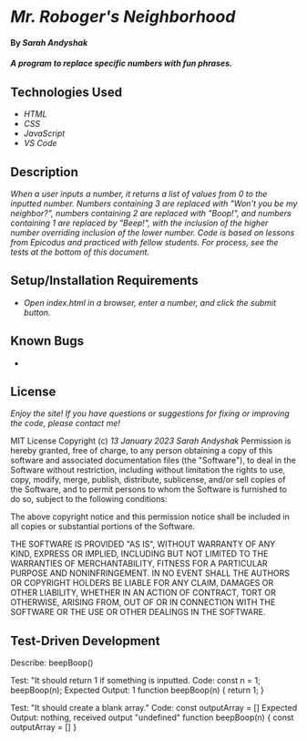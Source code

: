 # _Mr. Roboger's Neighborhood_

#### By _**Sarah Andyshak**_

#### _A program to replace specific numbers with fun phrases._

## Technologies Used

* _HTML_
* _CSS_
* _JavaScript_
* _VS Code_

## Description

_When a user inputs a number, it returns a list of values from 0 to the inputted number. Numbers containing 3 are replaced with "Won't you be my neighbor?", numbers containing 2 are replaced with  "Boop!", and numbers containing 1 are replaced by "Beep!", with the inclusion of the higher number overriding inclusion of the lower number. Code is based on lessons from Epicodus and practiced with fellow students. For process, see the tests at the bottom of this document._

## Setup/Installation Requirements

* _Open index.html in a browser, enter a number, and click the submit button._

## Known Bugs

* 

## License

_Enjoy the site! If you have questions or suggestions for fixing or improving the code, please contact me!_

MIT License
Copyright (c) _13 January 2023_ _Sarah Andyshak_
Permission is hereby granted, free of charge, to any person obtaining a copy
of this software and associated documentation files (the "Software"), to deal
in the Software without restriction, including without limitation the rights
to use, copy, modify, merge, publish, distribute, sublicense, and/or sell
copies of the Software, and to permit persons to whom the Software is
furnished to do so, subject to the following conditions:

The above copyright notice and this permission notice shall be included in all
copies or substantial portions of the Software.

THE SOFTWARE IS PROVIDED "AS IS", WITHOUT WARRANTY OF ANY KIND, EXPRESS OR
IMPLIED, INCLUDING BUT NOT LIMITED TO THE WARRANTIES OF MERCHANTABILITY,
FITNESS FOR A PARTICULAR PURPOSE AND NONINFRINGEMENT. IN NO EVENT SHALL THE
AUTHORS OR COPYRIGHT HOLDERS BE LIABLE FOR ANY CLAIM, DAMAGES OR OTHER
LIABILITY, WHETHER IN AN ACTION OF CONTRACT, TORT OR OTHERWISE, ARISING FROM,
OUT OF OR IN CONNECTION WITH THE SOFTWARE OR THE USE OR OTHER DEALINGS IN THE
SOFTWARE.

## Test-Driven Development
Describe: beepBoop()

Test: "It should return 1 if something is inputted.
Code: 
const n = 1;
beepBoop(n);
Expected Output: 1
function beepBoop(n) {
  return 1;
}

Test: "It should create a blank array."
Code:
const outputArray = []
Expected Output: nothing, received output "undefined"
function beepBoop(n) {
  const outputArray = []
}